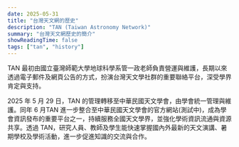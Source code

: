 ```yaml
---
date: 2025-05-31
title: "台灣天文網的歷史"
description: "TAN (Taiwan Astronomy Network)"
summary: "台灣天文網歷史的簡介"
showReadingTime: false
tags: ["tan", "history"]
---
```


TAN 最初由國立臺灣師範大學地球科學系管一政老師負責營運與維護，長期以來透過電子郵件及網頁公告的方式，扮演台灣天文學社群的重要聯絡平台，深受學界肯定與支持。

2025 年 5 月 29 日，TAN 的管理轉移至中華民國天文學會，由學會統一管理與維護。同年 6 月TAN 進一步整合至中華民國天文學會的官方網站(測試中)，成為學會資訊發布的重要平台之一，持續服務全國天文學界，並強化學術資訊流通與資源共享。透過 TAN，研究人員、教師及學生能快速掌握國內外最新的天文演講、暑期學校及學術活動，進一步促進知識的交流與合作。